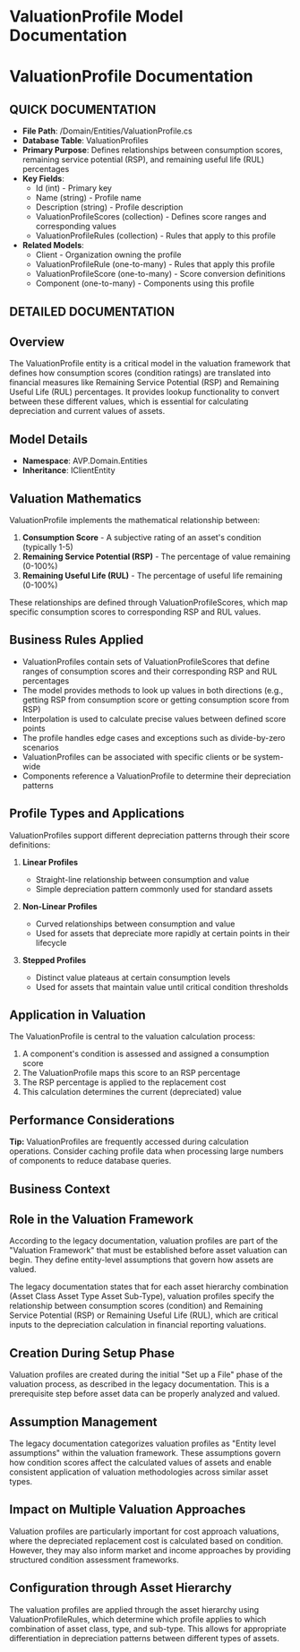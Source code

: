 # ValuationProfile Model Documentation

#  ValuationProfile Documentation

## QUICK DOCUMENTATION
- **File Path**: /Domain/Entities/ValuationProfile.cs
- **Database Table**: ValuationProfiles
- **Primary Purpose**: Defines relationships between consumption scores, remaining service potential (RSP), and remaining useful life (RUL) percentages
- **Key Fields**: 
  - Id (int) - Primary key
  - Name (string) - Profile name
  - Description (string) - Profile description
  - ValuationProfileScores (collection) - Defines score ranges and corresponding values
  - ValuationProfileRules (collection) - Rules that apply to this profile
- **Related Models**: 
  - Client - Organization owning the profile
  - ValuationProfileRule (one-to-many) - Rules that apply this profile
  - ValuationProfileScore (one-to-many) - Score conversion definitions
  - Component (one-to-many) - Components using this profile

## DETAILED DOCUMENTATION

## Overview
The ValuationProfile entity is a critical model in the valuation framework that defines how consumption scores (condition ratings) are translated into financial measures like Remaining Service Potential (RSP) and Remaining Useful Life (RUL) percentages. It provides lookup functionality to convert between these different values, which is essential for calculating depreciation and current values of assets.

## Model Details
- **Namespace**: AVP.Domain.Entities
- **Inheritance**: IClientEntity

## Valuation Mathematics
ValuationProfile implements the mathematical relationship between:

1. **Consumption Score** - A subjective rating of an asset's condition (typically 1-5)
2. **Remaining Service Potential (RSP)** - The percentage of value remaining (0-100%)
3. **Remaining Useful Life (RUL)** - The percentage of useful life remaining (0-100%)

These relationships are defined through ValuationProfileScores, which map specific consumption scores to corresponding RSP and RUL values.

## Business Rules Applied
- ValuationProfiles contain sets of ValuationProfileScores that define ranges of consumption scores and their corresponding RSP and RUL percentages
- The model provides methods to look up values in both directions (e.g., getting RSP from consumption score or getting consumption score from RSP)
- Interpolation is used to calculate precise values between defined score points
- The profile handles edge cases and exceptions such as divide-by-zero scenarios
- ValuationProfiles can be associated with specific clients or be system-wide
- Components reference a ValuationProfile to determine their depreciation patterns

## Profile Types and Applications
ValuationProfiles support different depreciation patterns through their score definitions:

1. **Linear Profiles**
   - Straight-line relationship between consumption and value
   - Simple depreciation pattern commonly used for standard assets

2. **Non-Linear Profiles**
   - Curved relationships between consumption and value
   - Used for assets that depreciate more rapidly at certain points in their lifecycle

3. **Stepped Profiles**
   - Distinct value plateaus at certain consumption levels
   - Used for assets that maintain value until critical condition thresholds

## Application in Valuation
The ValuationProfile is central to the valuation calculation process:

1. A component's condition is assessed and assigned a consumption score
2. The ValuationProfile maps this score to an RSP percentage
3. The RSP percentage is applied to the replacement cost
4. This calculation determines the current (depreciated) value

## Performance Considerations
 **Tip:** ValuationProfiles are frequently accessed during calculation operations. Consider caching profile data when processing large numbers of components to reduce database queries.

## Business Context

## Role in the Valuation Framework
According to the legacy documentation, valuation profiles are part of the "Valuation Framework" that must be established before asset valuation can begin. They define entity-level assumptions that govern how assets are valued.

The legacy documentation states that for each asset hierarchy combination (Asset Class  Asset Type  Asset Sub-Type), valuation profiles specify the relationship between consumption scores (condition) and Remaining Service Potential (RSP) or Remaining Useful Life (RUL), which are critical inputs to the depreciation calculation in financial reporting valuations.

## Creation During Setup Phase
Valuation profiles are created during the initial "Set up a File" phase of the valuation process, as described in the legacy documentation. This is a prerequisite step before asset data can be properly analyzed and valued.

## Assumption Management
The legacy documentation categorizes valuation profiles as "Entity level assumptions" within the valuation framework. These assumptions govern how condition scores affect the calculated values of assets and enable consistent application of valuation methodologies across similar asset types.

## Impact on Multiple Valuation Approaches
Valuation profiles are particularly important for cost approach valuations, where the depreciated replacement cost is calculated based on condition. However, they may also inform market and income approaches by providing structured condition assessment frameworks.

## Configuration through Asset Hierarchy
The valuation profiles are applied through the asset hierarchy using ValuationProfileRules, which determine which profile applies to which combination of asset class, type, and sub-type. This allows for appropriate differentiation in depreciation patterns between different types of assets.
